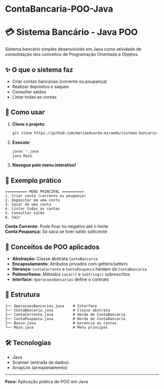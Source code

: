 # ContaBancaria-POO-Java
# 💳 Sistema Bancário - Java POO

Sistema bancário simples desenvolvido em Java como atividade de consolidação dos conceitos de Programação Orientada a Objetos.

## ✨ O que o sistema faz

- Criar contas bancárias (corrente ou poupança)
- Realizar depósitos e saques
- Consultar saldos
- Listar todas as contas

## 🚀 Como usar

1. **Clone o projeto:**
   ```bash
   git clone https://github.com/mariaeduarda-miranda/sistema-bancario-java.git
   ```

2. **Execute:**
   ```bash
   javac *.java
   java Main
   ```

3. **Navegue pelo menu interativo!**

## 📝 Exemplo prático

```
========== MENU PRINCIPAL ==========
1. Criar conta (corrente ou poupança)
2. Depositar em uma conta
3. Sacar de uma conta
4. Listar todas as contas
5. Consultar saldo
6. Sair
```

**Conta Corrente:** Pode ficar no negativo até o limite  
**Conta Poupança:** Só saca se tiver saldo suficiente

## 🎯 Conceitos de POO aplicados

- **Abstração:** Classe abstrata `ContaBancaria`
- **Encapsulamento:** Atributos privados com getters/setters  
- **Herança:** `ContaCorrente` e `ContaPoupanca` herdam de `ContaBancaria`
- **Polimorfismo:** Métodos `sacar()` e `toString()` sobrescritos
- **Interface:** `OperacoesBancarias` define o contrato

## 📂 Estrutura

```
├── OperacoesBancarias.java    # Interface
├── ContaBancaria.java         # Classe abstrata
├── ContaCorrente.java         # Herda de ContaBancaria
├── ContaPoupanca.java         # Herda de ContaBancaria
├── Banco.java                 # Gerencia as contas
└── Main.java                  # Menu principal
```

## 🛠️ Tecnologias

- Java
- Scanner (entrada de dados)
- ArrayList (armazenamento)

---

**Foco:** Aplicação prática de POO em Java
